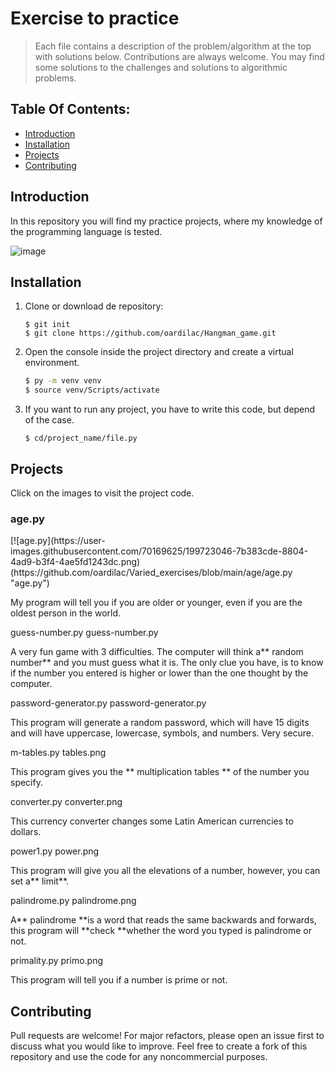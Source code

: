 # Exercise to practice
> Each file contains a description of the problem/algorithm at the top with solutions below. Contributions are always welcome. You may find some solutions to the challenges and solutions to algorithmic problems. 


## Table Of Contents:
 - [Introduction](#introduction)
 - [Installation](#installation)
 - [Projects](#projects)
 - [Contributing](#contributing)

## Introduction
In this repository you will find my practice projects, where my knowledge of the programming language is tested.

![image](https://user-images.githubusercontent.com/70169625/199720662-fadd180f-24af-4f20-811d-f153471f7002.png)

## Installation
1. Clone or download de repository:
    ```
    $ git init
    $ git clone https://github.com/oardilac/Hangman_game.git
    ```

2. Open the console inside the project directory and create a virtual environment.
    ```bash
    $ py -m venv venv
    $ source venv/Scripts/activate
    ```

3. If you want to run any project, you have to write this code, but depend of the case.
    ```
    $ cd/project_name/file.py
    ```

## Projects
Click on the images to visit the project code.

<h3>age.py</h3>
[![age.py](https://user-images.githubusercontent.com/70169625/199723046-7b383cde-8804-4ad9-b3f4-4ae5fd1243dc.png)(https://github.com/oardilac/Varied_exercises/blob/main/age/age.py "age.py")

My program will tell you if you are older or younger, even if you are the oldest person in the world.

guess-number.py
guess-number.py

A very fun game with 3 difficulties. The computer will think a** random number** and you must guess what it is. The only clue you have, is to know if the number you entered is higher or lower than the one thought by the computer.

password-generator.py
password-generator.py

This program will generate a random password, which will have 15 digits and will have uppercase, lowercase, symbols, and numbers. Very secure.

m-tables.py
tables.png

This program gives you the ** multiplication tables ** of the number you specify.

converter.py
converter.png

This currency converter changes some Latin American currencies to dollars.

power1.py
power.png

This program will give you all the elevations of a number, however, you can set a** limit**.

palindrome.py
palindrome.png

A** palindrome **is a word that reads the same backwards and forwards, this program will **check **whether the word you typed is palindrome or not.

primality.py
primo.png

This program will tell you if a number is prime or not.


## Contributing
Pull requests are welcome! For major refactors, please open an issue first to discuss what you would like to improve. Feel free to create a fork of this repository and use the code for any noncommercial purposes.
